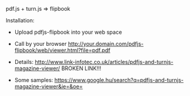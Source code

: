 pdf.js + turn.js => flipbook

Installation:

- Upload pdfjs-flipbook into your web space

- Call by your browser http://your.domain.com/pdfjs-flipbook/web/viewer.html?file=pdf.pdf

- Details: http://www.link-infotec.co.uk/articles/pdfjs-and-turnjs-magazine-viewer/ BROKEN LINK!!!

- Some samples: https://www.google.hu/search?q=pdfjs-and-turnjs-magazine-viewer&ie=&oe=
